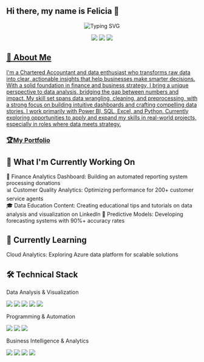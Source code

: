 ## Hi there, my name is Felicia 👋

<div align="center">
  <img src="https://readme-typing-svg.herokuapp.com?font=Fira+Code&pause=1000&color=2E9EF7&center=true&vCenter=true&width=435&lines=Data+Analyst+%7C+Business+Intelligence;Turning+Data+into+Actionable+Insights;2%2B+Years+in+Analytics+%26+Optimization;Power+BI+Certified+Professional" alt="Typing SVG" />
</div>
<p align="center">
  <a href="https://www.linkedin.com/in/felicia-oyebode-587353197/"><img src="https://img.shields.io/badge/LinkedIn-Connect-blue?style=for-the-badge&logo=linkedin"></a>
  <a href="omololafeoyebode@gmail.com"><img src="https://img.shields.io/badge/Email-Contact-green?style=for-the-badge&logo=gmail"></a>
   <a href="https://lolabode.github.io" target="_blank">
    <img src="https://img.shields.io/badge/PORTFOLIO-yellow?style=for-the-badge&logo=sap&logoColor=black" />
</p>

## 🚀 About Me 
I'm a Chartered Accountant and data enthusiast who transforms raw data into clear, actionable insights that help businesses make smarter decisions. With a solid foundation in finance and business strategy, I bring a unique perspective to data analysis, bridging the gap between numbers and impact. My skill set spans data wrangling, cleaning, and preprocessing, with a strong focus on building intuitive dashboards and crafting compelling data stories. I work primarily with Power BI, SQL, Excel, and Python. Currently exploring opportunities to apply and expand my skills in real-world projects, especially in roles where data meets strategy.

### [🏆My Portfolio](https://lolabode.github.io/)
      
## 🔭 What I'm Currently Working On 

🏦 Finance Analytics Dashboard: Building an automated reporting system processing donations  
📊 Customer Quality Analytics: Optimizing performance for 200+ customer service agents  
🎓 Data Education Content: Creating educational tips and tutorials on data analysis and visualization on LinkedIn
🤖 Predictive Models: Developing forecasting systems with 90%+ accuracy rates  


## 🌱 Currently Learning 

Cloud Analytics: Exploring Azure data platform for scalable solutions

## 🛠️ Technical Stack 
Data Analysis & Visualization
<p>
  <img src="https://img.shields.io/badge/SQL-Intermediate-4479A1?style=flat&logo=mysql&logoColor=white">
  <img src="https://img.shields.io/badge/Power%20BI-Certified-F2C811?style=flat&logo=powerbi&logoColor=black">
  <img src="https://img.shields.io/badge/Excel-Advanced-217346?style=flat&logo=microsoft-excel&logoColor=white">
  <img src="https://img.shields.io/badge/Tableau-Intermediate-E97627?style=flat&logo=tableau&logoColor=white">
  <img src="https://img.shields.io/badge/LookerStudio-Expert-4285F4?style=flat&logo=looker&logoColor=white">
</p>
Programming & Automation
<p>
  <img src="https://img.shields.io/badge/Python-Learning-3776AB?style=flat&logo=python&logoColor=white">
  <img src="https://img.shields.io/badge/Apps%20Script-Expert-34A853?style=flat&logo=google&logoColor=white">
  <img src="https://img.shields.io/badge/JavaScript-Intermediate-F7DF1E?style=flat&logo=javascript&logoColor=black">
</p>
Business Intelligence & Analytics
<p>
  <img src="https://img.shields.io/badge/A%2FB%20Testing-Expert-FF6B6B?style=flat">
  <img src="https://img.shields.io/badge/Statistical%20Analysis-Advanced-4ECDC4?style=flat">
  <img src="https://img.shields.io/badge/Predictive%20Modeling-Intermediate-45B7D1?style=flat">
  <img src="https://img.shields.io/badge/KPI%20Development-Expert-96CEB4?style=flat">
</p>
